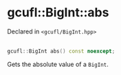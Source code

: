 # gcufl::BigInt::abs
Declared in `<gcufl/BigInt.hpp>`
<br/><br/>
```cpp
gcufl::BigInt abs() const noexcept;
```
Gets the absolute value of a `BigInt`.
